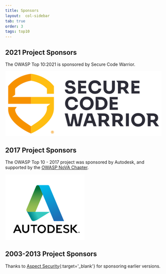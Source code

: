 ```yaml
---
title: Sponsors
layout:  col-sidebar
tab: true
order: 3
tags: top10
---
```


## 2021 Project Sponsors

The OWASP Top 10:2021 is sponsored by Secure Code Warrior.

[![Secure Code Warrior](assets/images/securecodewarrior.png)](https://securecodewarrior.com)

## 2017 Project Sponsors

The OWASP Top 10 - 2017 project was sponsored by Autodesk, and supported by the [OWASP NoVA Chapter](https://owasp.org/www-chapter-northern-virginia/).

![Autodesk](assets/images/autodesk.png)

## 2003-2013 Project Sponsors

Thanks to [Aspect Security](https://www.aspectsecurity.com/){:target='_blank'} for sponsoring earlier versions.
